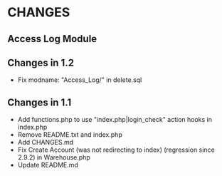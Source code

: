 # CHANGES
## Access Log Module

Changes in 1.2
--------------
- Fix modname: "Access_Log/" in delete.sql

Changes in 1.1
----------------
- Add functions.php to use "index.php|login_check" action hooks in index.php
- Remove README.txt and index.php
- Add CHANGES.md
- Fix Create Account (was not redirecting to index) (regression since 2.9.2) in Warehouse.php
- Update README.md



